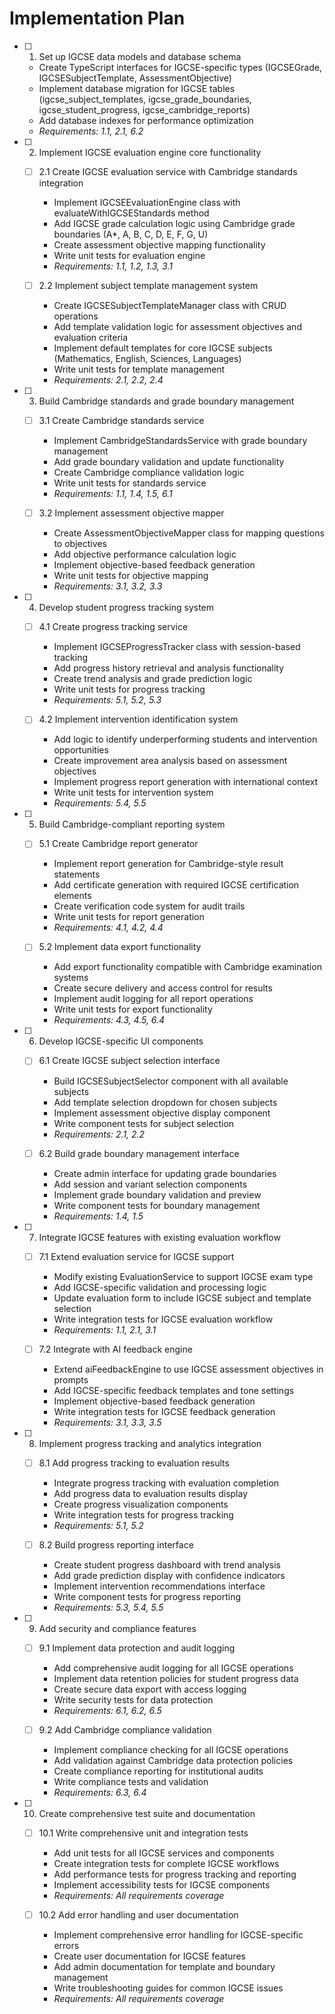 # Implementation Plan

- [ ] 1. Set up IGCSE data models and database schema
  - Create TypeScript interfaces for IGCSE-specific types (IGCSEGrade, IGCSESubjectTemplate, AssessmentObjective)
  - Implement database migration for IGCSE tables (igcse_subject_templates, igcse_grade_boundaries, igcse_student_progress, igcse_cambridge_reports)
  - Add database indexes for performance optimization
  - _Requirements: 1.1, 2.1, 6.2_

- [ ] 2. Implement IGCSE evaluation engine core functionality
  - [ ] 2.1 Create IGCSE evaluation service with Cambridge standards integration
    - Implement IGCSEEvaluationEngine class with evaluateWithIGCSEStandards method
    - Add IGCSE grade calculation logic using Cambridge grade boundaries (A*, A, B, C, D, E, F, G, U)
    - Create assessment objective mapping functionality
    - Write unit tests for evaluation engine
    - _Requirements: 1.1, 1.2, 1.3, 3.1_

  - [ ] 2.2 Implement subject template management system
    - Create IGCSESubjectTemplateManager class with CRUD operations
    - Add template validation logic for assessment objectives and evaluation criteria
    - Implement default templates for core IGCSE subjects (Mathematics, English, Sciences, Languages)
    - Write unit tests for template management
    - _Requirements: 2.1, 2.2, 2.4_

- [ ] 3. Build Cambridge standards and grade boundary management
  - [ ] 3.1 Create Cambridge standards service
    - Implement CambridgeStandardsService with grade boundary management
    - Add grade boundary validation and update functionality
    - Create Cambridge compliance validation logic
    - Write unit tests for standards service
    - _Requirements: 1.1, 1.4, 1.5, 6.1_

  - [ ] 3.2 Implement assessment objective mapper
    - Create AssessmentObjectiveMapper class for mapping questions to objectives
    - Add objective performance calculation logic
    - Implement objective-based feedback generation
    - Write unit tests for objective mapping
    - _Requirements: 3.1, 3.2, 3.3_

- [ ] 4. Develop student progress tracking system
  - [ ] 4.1 Create progress tracking service
    - Implement IGCSEProgressTracker class with session-based tracking
    - Add progress history retrieval and analysis functionality
    - Create trend analysis and grade prediction logic
    - Write unit tests for progress tracking
    - _Requirements: 5.1, 5.2, 5.3_

  - [ ] 4.2 Implement intervention identification system
    - Add logic to identify underperforming students and intervention opportunities
    - Create improvement area analysis based on assessment objectives
    - Implement progress report generation with international context
    - Write unit tests for intervention system
    - _Requirements: 5.4, 5.5_

- [ ] 5. Build Cambridge-compliant reporting system
  - [ ] 5.1 Create Cambridge report generator
    - Implement report generation for Cambridge-style result statements
    - Add certificate generation with required IGCSE certification elements
    - Create verification code system for audit trails
    - Write unit tests for report generation
    - _Requirements: 4.1, 4.2, 4.4_

  - [ ] 5.2 Implement data export functionality
    - Add export functionality compatible with Cambridge examination systems
    - Create secure delivery and access control for results
    - Implement audit logging for all report operations
    - Write unit tests for export functionality
    - _Requirements: 4.3, 4.5, 6.4_

- [ ] 6. Develop IGCSE-specific UI components
  - [ ] 6.1 Create IGCSE subject selection interface
    - Build IGCSESubjectSelector component with all available subjects
    - Add template selection dropdown for chosen subjects
    - Implement assessment objective display component
    - Write component tests for subject selection
    - _Requirements: 2.1, 2.2_

  - [ ] 6.2 Build grade boundary management interface
    - Create admin interface for updating grade boundaries
    - Add session and variant selection components
    - Implement grade boundary validation and preview
    - Write component tests for boundary management
    - _Requirements: 1.4, 1.5_

- [ ] 7. Integrate IGCSE features with existing evaluation workflow
  - [ ] 7.1 Extend evaluation service for IGCSE support
    - Modify existing EvaluationService to support IGCSE exam type
    - Add IGCSE-specific validation and processing logic
    - Update evaluation form to include IGCSE subject and template selection
    - Write integration tests for IGCSE evaluation workflow
    - _Requirements: 1.1, 2.1, 3.1_

  - [ ] 7.2 Integrate with AI feedback engine
    - Extend aiFeedbackEngine to use IGCSE assessment objectives in prompts
    - Add IGCSE-specific feedback templates and tone settings
    - Implement objective-based feedback generation
    - Write integration tests for IGCSE feedback generation
    - _Requirements: 3.1, 3.3, 3.5_

- [ ] 8. Implement progress tracking and analytics integration
  - [ ] 8.1 Add progress tracking to evaluation results
    - Integrate progress tracking with evaluation completion
    - Add progress data to evaluation results display
    - Create progress visualization components
    - Write integration tests for progress tracking
    - _Requirements: 5.1, 5.2_

  - [ ] 8.2 Build progress reporting interface
    - Create student progress dashboard with trend analysis
    - Add grade prediction display with confidence indicators
    - Implement intervention recommendations interface
    - Write component tests for progress reporting
    - _Requirements: 5.3, 5.4, 5.5_

- [ ] 9. Add security and compliance features
  - [ ] 9.1 Implement data protection and audit logging
    - Add comprehensive audit logging for all IGCSE operations
    - Implement data retention policies for student progress data
    - Create secure data export with access logging
    - Write security tests for data protection
    - _Requirements: 6.1, 6.2, 6.5_

  - [ ] 9.2 Add Cambridge compliance validation
    - Implement compliance checking for all IGCSE operations
    - Add validation against Cambridge data protection policies
    - Create compliance reporting for institutional audits
    - Write compliance tests and validation
    - _Requirements: 6.3, 6.4_

- [ ] 10. Create comprehensive test suite and documentation
  - [ ] 10.1 Write comprehensive unit and integration tests
    - Add unit tests for all IGCSE services and components
    - Create integration tests for complete IGCSE workflows
    - Add performance tests for progress tracking and reporting
    - Implement accessibility tests for IGCSE components
    - _Requirements: All requirements coverage_

  - [ ] 10.2 Add error handling and user documentation
    - Implement comprehensive error handling for IGCSE-specific errors
    - Create user documentation for IGCSE features
    - Add admin documentation for template and boundary management
    - Write troubleshooting guides for common IGCSE issues
    - _Requirements: All requirements coverage_